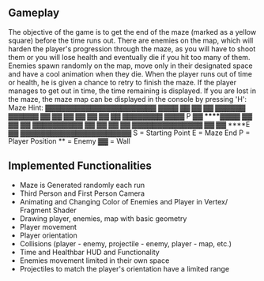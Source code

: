 ## Gameplay
The objective of the game is to get the end of the maze (marked as a yellow square) before the time runs out. There are enemies on the map, which will harden the player's progression through the maze, as you will have to shoot them or you will lose health and eventually die if you hit too many of them. Enemies spawn randomly on the map, move only in their designated space and have a cool animation when they die. When the player runs out of time or health, he is given a chance to retry to finish the maze. If the player manages to get out in time, the time remaining is displayed. 
If you are lost in the maze, the maze map can be displayed in the console by pressing 'H':
Maze Hint:
▓▓▓▓▓▓▓▓▓▓▓▓▓▓▓▓▓▓▓▓▓▓
▓▓******▓▓**    ▓▓  ▓▓
▓▓  ▓▓▓▓▓▓  ▓▓▓▓▓▓  ▓▓
▓▓  ▓▓      ▓▓  ▓▓  ▓▓
▓▓  ▓▓**▓▓▓▓▓▓  ▓▓**▓▓
P **▓▓  ****▓▓**▓▓  ▓▓
▓▓  ▓▓  ▓▓▓▓▓▓**▓▓**▓▓
▓▓    **▓▓      ▓▓  ▓▓
▓▓**▓▓▓▓▓▓**▓▓▓▓▓▓  ▓▓
▓▓**    ****E       ▓▓
▓▓▓▓▓▓▓▓▓▓▓▓▓▓▓▓▓▓▓▓▓▓
S = Starting Point
E = Maze End
P = Player Position
** = Enemy
▓▓ = Wall


## Implemented Functionalities
* Maze is Generated randomly each run
* Third Person and First Person Camera
* Animating and Changing Color of Enemies and Player in Vertex/ Fragment Shader
* Drawing player, enemies, map with basic geometry
* Player movement
* Player orientation
* Collisions (player - enemy, projectile - enemy, player - map, etc.)
* Time and Healthbar HUD and Functionality
* Enemies movement limited in their own space
* Projectiles to match the player's orientation have a limited range
